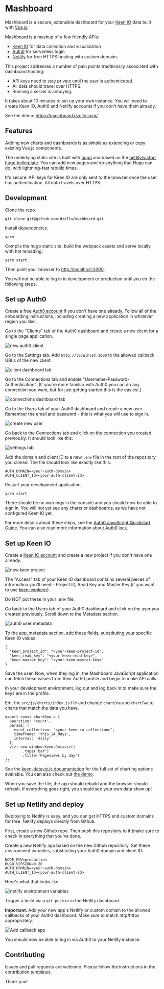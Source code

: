 # Mashboard

Mashboard is a secure, extensible dashboard for your [Keen IO](https://keen.io/) data built with [Vue.js](https://vuejs.org).

Mashboard is a mashup of a few friendly APIs:

- [Keen IO](https://keen.io/) for data collection and visualization
- [Auth0](https://auth0.com/) for serverless login
- [Netlify](https://netlify.com/) for free HTTPS hosting with custom domains

This project addresses a number of pain points traditionally associated with dashboard hosting:

- API keys need to stay private until the user is authenticated.
- All data should travel over HTTPS.
- Running a server is annoying.

It takes about 10 minutes to set up your own instance. You will need to create Keen IO, Auth0 and Netlify accounts if you don't have them already.

See the demo: https://mashboard.dzello.com/

## Features

Adding new charts and dashboards is as simple as extending or copy existing Vue.js components.

The underlying static site is built with [hugo](https://gohugo.io/) and based on the [netlify/victor-hugo boilerplate](https://github.com/netlify/victor-hugo). You can add new pages and do anything that Hugo can do, with lightning-fast rebuild times.

It's secure. API keys for Keen IO are only sent to the browser once the user has authentication. All data travels over HTTPS.

## Development

Clone the repo.

``` shell
git clone git@github.com:dzello/mashboard.git
```

Install dependencies.

``` shell
yarn
```

Compile the hugo static site, build the webpack assets and serve locally with hot reloading:

```
yarn start
```

Then point your browser to [http://localhost:3000](http://localhost:3000).

You will not be able to log in in development or production until you do the following steps.

## Set up Auth0

Create a free [Auth0 account](https://auth0.com/) if you don't have one already. Follow all of the onboarding instructions, including creating a new application in whatever region you like.

Go to the "Clients" tab of the Auth0 dashboard and create a new client for a single page application.

![new auth0 client](https://cl.ly/0q3j1Y111u1R/Screenshot%202017-05-24%2014.16.34.png)

Go to the Settings tab. Add `http://localhost:3000` to the allowed callback URLs of the new client.

![client dashboard tab](https://cl.ly/1a2E421m0i3E/Screenshot%202017-05-24%2014.04.33.png)

Go to the Connections tab and enable "Username-Password-Authentication". (If you're more familiar with Auth0 you can do any connection you want, but for just getting started this is the easiest.)

![connections dashboard tab](https://cl.ly/0n1v3t2A1217/Screenshot%202017-05-24%2013.59.15.png)

Go to the Users tab of your Auth0 dashboard and create a new user. Remember the email and password - this is what you will use to sign in.

![create new user](https://cl.ly/0w1r0i2Y3G1a/Screenshot%202017-05-24%2014.06.17.png)

Go back to the Connections tab and click on the connection you created previously. It should look like this:

![settings tab](https://cl.ly/3X1C1g272P2r/Screenshot%202017-05-24%2014.07.58.png)

Add the domain and client ID to a new `.env` file in the root of the repository you cloned. The file should look like exactly like this:

```
AUTH_DOMAIN=<your-auth-domain>
AUTH_CLIENT_ID=<your-auth-client-id>
```

Restart your development application.

```
yarn start
```

There should be no warnings in the console and you should now be able to sign in. You will not yet see any charts or dashboards, as we have not configured Keen IO yet.

For more details about these steps, see the [Auth0 JavaScript Quickstart Guide](https://auth0.com/docs/quickstart/spa/vanillajs). You can also read more information about [Auth0 lock](https://auth0.com/docs/libraries/lock/v10).

## Set up Keen IO

Create a [Keen IO account](https://keen.io/) and create a new project if you don't have one already.

![new keen project](https://cl.ly/1B363R1a1o1x/Screenshot%202017-05-24%2014.49.44.png)

The "Access" tab of your Keen IO dashboard contains several pieces of information you'll need - Project ID, Read Key and Master Key (if you want to use [keen-explorer](https://github.com/keen/explorer)).

Do NOT put these in your .env file.

Go back to the Users tab of your Auth0 dashboard and click on the user you created previously. Scroll down to the Metadata section.

![auth0 user metadata](https://cl.ly/34191v3y1p1M/Screenshot%202017-05-24%2014.25.46.png)

To the app_metadata section, add these fields, substituting your specific Keen IO values:

```
{
  "keen_project_id": "<your-keen-project-id",
  "keen_read_key": "<your-keen-read-key>",
  "keen_master_key": "<your-keen-master-key>"
}
```

Save the user. Now, when they log in, the Mashboard JavaScript application can fetch these values from their Auth0 profile and begin to make API calls.

In your development environment, log out and log back in to make sure the keys are in the profile.

Edit the `src/js/charts/index.js` file and change `chartOne` and `chartTwo` to charts that match the data you have.

```
export const chartOne = {
  operation: 'count',
  params: {
    event_collection: '<your-keen-io-collection>',
    timeframe: 'this_14_days',
    interval: 'daily'
  },
  viz: new window.Keen.Dataviz()
        .type('bar')
        .title('Pageviews by day')
};
```

See the [keen-dataviz.js documentation](https://github.com/keen/keen-dataviz.js/) for the full set of charting options available. You can also check out [the demo](http://keen.github.io/keen-dataviz.js/).

When you save the file, the app should rebuild and the browser should refresh. If everything goes right, you should see your own data show up!

## Set up Netlify and deploy

Deploying to Netlify is easy, and you can get HTTPS and custom domains for free. Netlify deploys directly from Github.

First, create a new Github repo. Then push this repository to it (make sure to check in everything that you've done.

Create a new Netlify app based on the new Github repository. Set these environment variables, substituting your Auth0 domain and client ID:

```
NODE_ENV=production
HUGO_VERSION=0.20
AUTH_DOMAIN=<your-auth-domain>
AUTH_CLIENT_ID=<your-auth-client-id>
```

Here's what that looks like:

![netlify environment variables](https://cl.ly/3y082h1w2M2M/[3b428b7cf80395ce90fc41f41609dd18]_Screenshot%202017-05-24%2014.42.00.png)
 
 Trigger a build via a `git push` or in the Netlify dashboard.
 
**Important:** Add your new app's Netlify or custom domain to the allowed callbacks of your Auth0 dashboard. Make sure to match http/https appropriately.

![Add callback app](https://cl.ly/0Z1H3Q0b110C/Screenshot%202017-05-24%2014.47.21.png)

You should now be able to log in via Auth0 to your Netlify instance.

## Contributing

Issues and pull requests are welcome. Please follow the instructions in the contribution templates.

Thank you!
